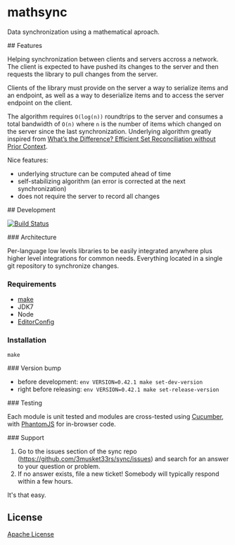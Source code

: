 # mathsync

Data synchronization using a mathematical aproach.

## Features

Helping synchronization between clients and servers accross a network. The client is expected to have pushed its changes to the server and then requests the library to pull changes from the server.

Clients of the library must provide on the server a way to serialize items and an endpoint, as well as a way to deserialize  items and to access the server endpoint on the client.

The algorithm requires `O(log(n))` roundtrips to the server and consumes a total bandwidth of `O(n)` where `n` is the number of items which changed on the server since the last synchronization. Underlying algorithm greatly inspired from [What’s the Difference? Efficient Set Reconciliation without Prior Context](http://conferences.sigcomm.org/sigcomm/2011/papers/sigcomm/p218.pdf).

Nice features:

* underlying structure can be computed ahead of time
* self-stabilizing algorithm (an error is corrected at the next synchronization)
* does not require the server to record all changes

## Development

[![Build Status](https://travis-ci.org/3musket33rs/mathsync.png?branch=master)](https://travis-ci.org/3musket33rs/mathsync)

### Architecture

Per-language low levels libraries to be easily integrated anywhere plus higher level integrations for common needs. Everything located in a single git repository to synchronize changes.

### Requirements

* [make](http://www.gnu.org/software/make/)
* JDK7
* Node
* [EditorConfig](http://editorconfig.org/)

### Installation

```javascript
make
```

### Version bump

* before development: `env VERSION=0.42.1 make set-dev-version`
* right before releasing: `env VERSION=0.42.1 make set-release-version`

### Testing

Each module is unit tested and modules are cross-tested using [Cucumber](http://cukes.info/), with [PhantomJS](http://phantomjs.org/) for in-browser code.

### Support

1. Go to the issues section of the sync repo
   (https://github.com/3musket33rs/sync/issues) and search for an answer to your
   question or problem.
2. If no answer exists, file a new ticket!  Somebody will typically respond
   within a few hours.

It's that easy.


## License

[Apache License](http://www.apache.org/licenses/LICENSE-2.0)
